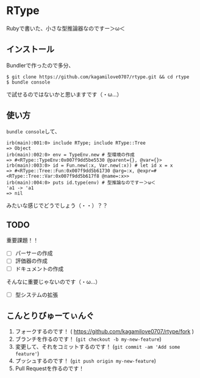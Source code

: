 # RType

Rubyで書いた、小さな型推論器なのですー＞ω＜

## インストール

Bundlerで作ったので多分、

```
$ git clone https://github.com/kagamilove0707/rtype.git && cd rtype
$ bundle console
```

で試せるのではないかと思いますです（・ω…）

## 使い方

`bundle console`して、

```irb
irb(main):001:0> include RType; include RType::Tree
=> Object
irb(main):002:0> env = TypeEnv.new # 型環境の作成
=> #<RType::TypeEnv:0x007f9dd5be5530 @parent={}, @var={}>
irb(main):003:0> id = Fun.new(:x, Var.new(:x)) # let id x = x
=> #<RType::Tree::Fun:0x007f9dd5b61730 @arg=:x, @expr=#<RType::Tree::Var:0x007f9dd5b617f8 @name=:x>>
irb(main):004:0> puts id.type(env) # 型推論なのですー＞ω＜
'a1 -> 'a1
=> nil
```

みたいな感じでどうでしょう（・・）？？

## TODO

重要課題！！

- [ ] パーサーの作成
- [ ] 評価器の作成
- [ ] ドキュメントの作成

そんなに重要じゃないのです（・ω…）

- [ ] 型システムの拡張

## こんとりびゅーてぃんぐ

1. フォークするのです！ ( https://github.com/kagamilove0707/rtype/fork )
2. ブランチを作るのです！ (`git checkout -b my-new-feature`)
3. 変更して、それをコミットするのです！ (`git commit -am 'Add some feature'`)
4. プッシュするのです！ (`git push origin my-new-feature`)
5. Pull Requestを作るのです！
